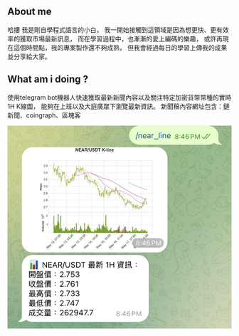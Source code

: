 ## About me

哈摟 我是剛自學程式語言的小白，
我一開始接觸到這領域是因為想更快、更有效率的獲取市場最新訊息，
而在學習過程中，也漸漸的愛上編碼的樂趣，
或許再現在這個時間點，我的專案製作還不夠成熟，
但我會經過每日的學習上傳我的成果並分享給大家。


## What am i doing ?

使用telegram bot機器人快速獲取最新新聞內容以及關注特定加密貨幣幣種的實時1H K線圖，
能夠在上班以及大庭廣眾下瀏覽最新資訊。
新聞稿內容網址包含：鏈新聞、coingraph、區塊客

![freqtrade](https://github.com/Kuan-crypto/search_finance/blob/main/my_project/images/kline.png)
